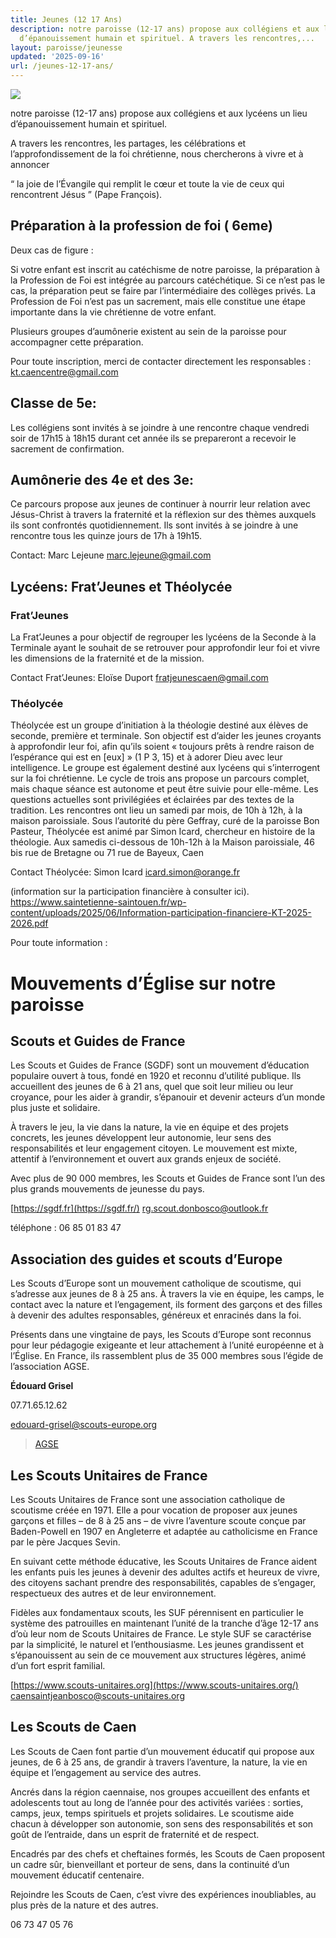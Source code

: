 ```yaml
---
title: Jeunes (12 17 Ans)
description: notre paroisse (12-17 ans) propose aux collégiens et aux lycéens un lieu
  d’épanouissement humain et spirituel. A travers les rencontres,...
layout: paroisse/jeunesse
updated: '2025-09-16'
url: /jeunes-12-17-ans/
---
```


![](https://bonpasteurcaen.wordpress.com/wp-content/uploads/2025/09/capture-decran-2025-09-10-a-22.02.27.png?w=748)

notre paroisse (12-17 ans) propose aux collégiens et aux lycéens un lieu d’épanouissement humain et spirituel.

A travers les rencontres, les partages, les célébrations et l’approfondissement de la foi chrétienne, nous chercherons à vivre et à annoncer

“ la joie de l’Évangile qui remplit le cœur et toute la vie de ceux qui rencontrent Jésus ” (Pape François).

## Préparation à la profession de foi ( 6eme)

[](https://github.com/gnodet/bonpasteur#pr%C3%A9paration-%C3%A0-la-profession-de-foi--6eme)

Deux cas de figure :

Si votre enfant est inscrit au catéchisme de notre paroisse, la préparation à la Profession de Foi est intégrée au parcours catéchétique. Si ce n’est pas le cas, la préparation peut se faire par l’intermédiaire des collèges privés. La Profession de Foi n’est pas un sacrement, mais elle constitue une étape importante dans la vie chrétienne de votre enfant.

Plusieurs groupes d’aumônerie existent au sein de la paroisse pour accompagner cette préparation.

Pour toute inscription, merci de contacter directement les responsables : [kt.caencentre@gmail.com](mailto:kt.caencentre@gmail.com)

## Classe de 5e:

[](https://github.com/gnodet/bonpasteur#classe-de-5e)

Les collégiens sont invités à se joindre à une rencontre chaque vendredi soir de 17h15 à 18h15 durant cet année ils se prepareront a recevoir le sacrement de confirmation.

## Aumônerie des 4e et des 3e:

[](https://github.com/gnodet/bonpasteur#aum%C3%B4nerie-des-4e-et-des-3e)

Ce parcours propose aux jeunes de continuer à nourrir leur relation avec Jésus-Christ à travers la fraternité et la réflexion sur des thèmes auxquels ils sont confrontés quotidiennement. Ils sont invités à se joindre à une rencontre tous les quinze jours de 17h à 19h15.

Contact: Marc Lejeune [marc.lejeune@gmail.com](mailto:marc.lejeune@gmail.com)

## Lycéens: Frat’Jeunes et Théolycée

[](https://github.com/gnodet/bonpasteur#lyc%C3%A9ens-fratjeunes-et-th%C3%A9olyc%C3%A9e)

### Frat’Jeunes

[](https://github.com/gnodet/bonpasteur#fratjeunes)

La Frat’Jeunes a pour objectif de regrouper les lycéens de la Seconde à la Terminale ayant le souhait de se retrouver pour approfondir leur foi et vivre les dimensions de la fraternité et de la mission.

Contact Frat’Jeunes: Eloïse Duport [fratjeunescaen@gmail.com](mailto:fratjeunescaen@gmail.com)

### Théolycée

[](https://github.com/gnodet/bonpasteur#th%C3%A9olyc%C3%A9e)

Théolycée est un groupe d’initiation à la théologie destiné aux élèves de seconde, première et terminale. Son objectif est d’aider les jeunes croyants à approfondir leur foi, afin qu’ils soient « toujours prêts à rendre raison de l’espérance qui est en [eux] » (1 P 3, 15) et à adorer Dieu avec leur intelligence. Le groupe est également destiné aux lycéens qui s’interrogent sur la foi chrétienne. Le cycle de trois ans propose un parcours complet, mais chaque séance est autonome et peut être suivie pour elle-même. Les questions actuelles sont privilégiées et éclairées par des textes de la tradition. Les rencontres ont lieu un samedi par mois, de 10h à 12h, à la maison paroissiale. Sous l’autorité du père Geffray, curé de la paroisse Bon Pasteur, Théolycée est animé par Simon Icard, chercheur en histoire de la théologie. Aux samedis ci-dessous de 10h-12h à la Maison paroissiale, 46 bis rue de Bretagne ou 71 rue de Bayeux, Caen

Contact Théolycée: Simon Icard [icard.simon@orange.fr](mailto:icard.simon@orange.fr)

(information sur la participation financière à consulter ici). <https://www.saintetienne-saintouen.fr/wp-content/uploads/2025/06/Information-participation-financiere-KT-2025-2026.pdf>

Pour toute information :

# Mouvements d’Église sur notre paroisse

[](https://github.com/gnodet/bonpasteur#mouvements-d%C3%A9glise-sur-notre-paroisse)

## Scouts et Guides de France

[](https://github.com/gnodet/bonpasteur#scouts-et-guides-de-france)

Les Scouts et Guides de France (SGDF) sont un mouvement d’éducation populaire ouvert à tous, fondé en 1920 et reconnu d’utilité publique. Ils accueillent des jeunes de 6 à 21 ans, quel que soit leur milieu ou leur croyance, pour les aider à grandir, s’épanouir et devenir acteurs d’un monde plus juste et solidaire.

À travers le jeu, la vie dans la nature, la vie en équipe et des projets concrets, les jeunes développent leur autonomie, leur sens des responsabilités et leur engagement citoyen. Le mouvement est mixte, attentif à l’environnement et ouvert aux grands enjeux de société.

Avec plus de 90 000 membres, les Scouts et Guides de France sont l’un des plus grands mouvements de jeunesse du pays.

[https://sgdf.fr](https://sgdf.fr/) [rg.scout.donbosco@outlook.fr](mailto:rg.scout.donbosco@outlook.fr)

téléphone : 06 85 01 83 47

## Association des guides et scouts d’Europe[](https://github.com/gnodet/bonpasteur#association-des-guides-et-scouts-deurope)

Les Scouts d’Europe sont un mouvement catholique de scoutisme, qui s’adresse aux jeunes de 8 à 25 ans. À travers la vie en équipe, les camps, le contact avec la nature et l’engagement, ils forment des garçons et des filles à devenir des adultes responsables, généreux et enracinés dans la foi.

Présents dans une vingtaine de pays, les Scouts d’Europe sont reconnus pour leur pédagogie exigeante et leur attachement à l’unité européenne et à l’Église. En France, ils rassemblent plus de 35 000 membres sous l’égide de l’association AGSE.

**Édouard Grisel**

07.71.65.12.62

[edouard-grisel@scouts-europe.org](mailto:edouard-grisel@scouts-europe.org)

> [AGSE](https://www.scouts-europe.org/)

## Les Scouts Unitaires de France[](https://github.com/gnodet/bonpasteur#les-scouts-unitaires-de-france)

Les Scouts Unitaires de France sont une association catholique de scoutisme créée en 1971. Elle a pour vocation de proposer aux jeunes garçons et filles – de 8 à 25 ans – de vivre l’aventure scoute conçue par Baden-Powell en 1907 en Angleterre et adaptée au catholicisme en France par le père Jacques Sevin. 

En suivant cette méthode éducative, les Scouts Unitaires de France aident les enfants puis les jeunes à devenir des adultes actifs et heureux de vivre, des citoyens sachant prendre des responsabilités, capables de s’engager, respectueux des autres et de leur environnement.

Fidèles aux fondamentaux scouts, les SUF pérennisent en particulier le système des patrouilles en maintenant l’unité de la tranche d’âge 12-17 ans d’où leur nom de Scouts Unitaires de France. Le style SUF se caractérise par la simplicité, le naturel et l’enthousiasme. Les jeunes grandissent et s’épanouissent au sein de ce mouvement aux structures légères, animé d’un fort esprit familial.

[https://www.scouts-unitaires.org](https://www.scouts-unitaires.org/) [caensaintjeanbosco@scouts-unitaires.org](mailto:caensaintjeanbosco@scouts-unitaires.org)

## Les Scouts de Caen

[](https://github.com/gnodet/bonpasteur#les-scouts-de-caen)

Les Scouts de Caen font partie d’un mouvement éducatif qui propose aux jeunes, de 6 à 25 ans, de grandir à travers l’aventure, la nature, la vie en équipe et l’engagement au service des autres.

Ancrés dans la région caennaise, nos groupes accueillent des enfants et adolescents tout au long de l’année pour des activités variées : sorties, camps, jeux, temps spirituels et projets solidaires. Le scoutisme aide chacun à développer son autonomie, son sens des responsabilités et son goût de l’entraide, dans un esprit de fraternité et de respect.

Encadrés par des chefs et cheftaines formés, les Scouts de Caen proposent un cadre sûr, bienveillant et porteur de sens, dans la continuité d’un mouvement éducatif centenaire.

Rejoindre les Scouts de Caen, c’est vivre des expériences inoubliables, au plus près de la nature et des autres.

06 73 47 05 76